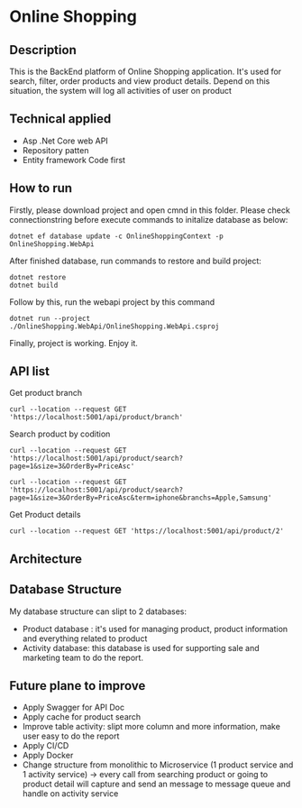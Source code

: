 # Online Shopping

## Description
This is the BackEnd platform of Online Shopping application. It's used for search, filter, order products and view product details. Depend on this situation, the system will log all activities of user on product

## Technical applied
- Asp .Net Core web API
- Repository patten
- Entity framework Code first

## How to run
Firstly, please download project and open cmnd in this folder. Please check connectionstring before execute commands to initalize database as below: 
```
dotnet ef database update -c OnlineShoppingContext -p OnlineShopping.WebApi
```
   After finished database, run commands to restore and build project:
```
dotnet restore
dotnet build
```
  Follow by this, run the webapi project by this command
```
dotnet run --project ./OnlineShopping.WebApi/OnlineShopping.WebApi.csproj
```
  Finally, project is working. Enjoy it.

## API list
Get product branch
```
curl --location --request GET 'https://localhost:5001/api/product/branch'
```
Search product by codition
```
curl --location --request GET 'https://localhost:5001/api/product/search?page=1&size=3&OrderBy=PriceAsc'
```
```
curl --location --request GET 'https://localhost:5001/api/product/search?page=1&size=3&OrderBy=PriceAsc&term=iphone&branchs=Apple,Samsung'
```
Get Product details
```
curl --location --request GET 'https://localhost:5001/api/product/2'
```
## Architecture


## Database Structure

My database structure can slipt to 2 databases:
  - Product database : it's used for managing product, product information and everything related to product
  - Activity database: this database is used for supporting sale and marketing team to do the report.
  
## Future plane to improve
  - Apply Swagger for API Doc
  - Apply cache for product search
  - Improve table activity: slipt more column and more information, make user easy to do the report
  - Apply CI/CD
  - Apply Docker
  - Change structure from monolithic to Microservice (1 product service and 1 activity service) -> every call from searching product or going to product detail will capture and send an message to message queue and handle on activity service 